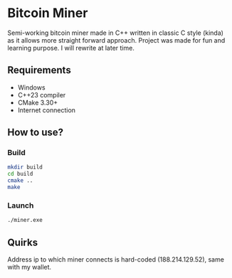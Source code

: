 # Bitcoin Miner

Semi-working bitcoin miner made in C++ written in classic C style (kinda) as it allows more straight forward approach. Project was made for fun and learning purpose. I will rewrite at later time.

## Requirements

- Windows
- C++23 compiler
- CMake 3.30+
- Internet connection

## How to use?

### Build

```bash
mkdir build
cd build
cmake ..
make
```

### Launch

```bash
./miner.exe
```

## Quirks

Address ip to which miner connects is hard-coded (188.214.129.52), same with my wallet.
